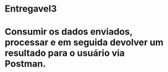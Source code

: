 # Entregavel3
 
 # Consumir os dados enviados, processar e em seguida devolver um resultado para o usuário via Postman.
